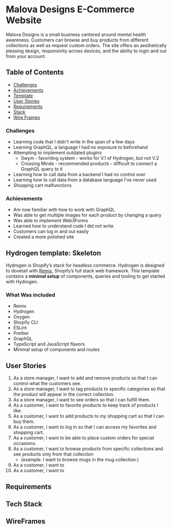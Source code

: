 # Malova Designs E-Commerce Website

Malova Designs is a small business centered around mental health awareness. Customers can browse and buy products from different collections as well as request custom orders. The site offers an aesthetically pleasing design, responsivity across devices, and the ability to login and out from your account.

## Table of Contents

- [Challenges](https://github.com/ValentinaValverde/hydrogen-storefront#challenges)
- [Achievements](https://github.com/ValentinaValverde/hydrogen-storefront#achievements)
- [Template](https://github.com/ValentinaValverde/hydrogen-storefront#hydrogen-template-skeleton)
- [User Stories](https://github.com/ValentinaValverde/hydrogen-storefront#user-stories)
- [Requirements](https://github.com/ValentinaValverde/hydrogen-storefront#requirements)
- [Stack](https://github.com/ValentinaValverde/hydrogen-storefront#tech-stack)
- [Wire Frames](https://github.com/ValentinaValverde/hydrogen-storefront#wireframes)

### Challenges

- Learning code that I didn't write in the span of a few days
- Learning GraphQL, a language I had no exposure to beforehand
- Attempting to implement outdated plugins
  - Swym - favoriting system - works for V.1 of Hydrogen, but not V.2
  - Crossing Minds - recommended products - difficult to connect a GraphQL query to it
- Learning how to call data from a backend I had no control over
- Learning how to call data from a database language I've never used
- Shopping cart malfunctions

### Achievements

- Am now familiar with how to work with GraphQL
- Was able to get multiple images for each product by changing a query
- Was able to implement Web3Forms
- Learned how to understand code I did not write
- Customers can log in and out easily
- Created a more polished site

## Hydrogen template: Skeleton

Hydrogen is Shopify’s stack for headless commerce. Hydrogen is designed to dovetail with [Remix](https://remix.run/), Shopify’s full stack web framework. This template contains a **minimal setup** of components, queries and tooling to get started with Hydrogen.

### What Was included

- Remix
- Hydrogen
- Oxygen
- Shopify CLI
- ESLint
- Prettier
- GraphQL
- TypeScript and JavaScript flavors
- Minimal setup of components and routes

## User Stories

1. As a store manager, I want to add and remove products so that I can control what the customers see.
2. As a store manager, I want to tag products to specific categories so that the product will appear in the correct collection.
3. As a store manager, I want to see orders so that I can fulfill them.
4. As a customer, I want to favorite products to keep track of products I like.
5. As a customer, I want to add products to my shopping cart so that I can buy them.
6. As a customer, I want to log in so that I can access my favorites and shopping cart.
7. As a customer, I want to be able to place custom orders for special occasions.
8. As a customer, I want to browse products from specific collections and see products only from that collection
   - (example: I want to browse mugs in the mug collection.)
9. As a customer, I want to
10. As a customer, I want to

## Requirements

## Tech Stack

## WireFrames
